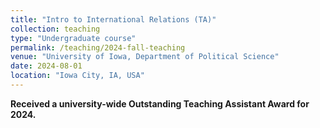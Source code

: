 ```yaml
---
title: "Intro to International Relations (TA)"
collection: teaching
type: "Undergraduate course"
permalink: /teaching/2024-fall-teaching
venue: "University of Iowa, Department of Political Science"
date: 2024-08-01
location: "Iowa City, IA, USA"
---
```


**Received a university-wide Outstanding Teaching Assistant Award for 2024.**
